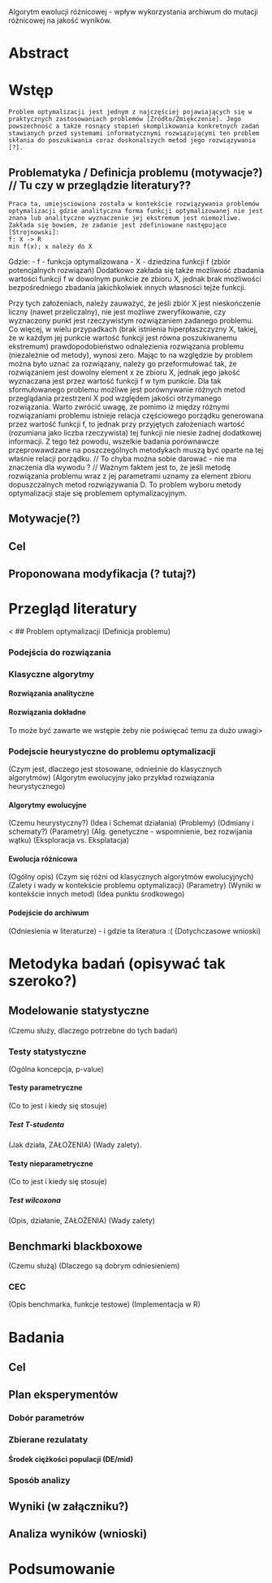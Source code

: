 Algorytm ewolucji różnicowej - wpływ wykorzystania archiwum do mutacji różnicowej na jakość wyników.

# Abstract

# Wstęp
	Problem optymalizacji jest jednym z najczęściej pojawiających się w praktycznych zastosowaniach problemów [Źródło/Zmiękczenie]. Jego powszechność a także rosnący stopień skomplikowania konkretnych zadań stawianych przed systemami informatycznymi rozwiązującymi ten problem skłania do poszukiwania coraz doskonalszych metod jego rozwiązywania [?].

## Problematyka / Definicja problemu (motywacje?) // Tu czy w przeglądzie literatury??
	Praca ta, umiejsciowiona została w kontekście rozwiązywania problemów optymalizacji gdzie analityczna forma funkcji optymalizowanej nie jest znana lub analityczne wyznaczenie jej ekstremum jest niemożliwe. Zakłada się bowiem, że zadanie jest zdefiniowane następująco [Strojnowski]:
	f: X -> R
	min f(x); x należy do X
Gdzie: 
 	- f - funkcja optymalizowana
	- X - dziedzina funkcji f (zbiór potencjalnych rozwiązań)
Dodatkowo zakłada się także możliwość zbadania wartości funkcji f w dowolnym punkcie ze zbioru X, jednak brak możliwości bezpośredniego zbadania jakichkolwiek innych własności tejże funkcji.

Przy tych założeniach, należy zauważyć, że jeśli zbiór X jest nieskończenie liczny (nawet przeliczalny), nie jest możliwe zweryfikowanie, czy wyznaczony punkt jest rzeczywistym rozwiązaniem zadanego problemu. Co więcej, w wielu przypadkach (brak istnienia hiperpłaszczyzny X, takiej, że w każdym jej punkcie wartość funkcji jest równa poszukiwanemu ekstremum) prawdopodobieństwo odnalezienia rozwiązania problemu (niezależnie od metody), wynosi zero.
Mając to na względzie by problem można było uznać za rozwiązany, należy go przeformułować tak, że rozwiązaniem jest dowolny element x ze zbioru X, jednak jego jakość wyznaczana jest przez wartość funkcji f w tym punkcie. Dla tak sformułowanego problemu możliwe jest porównywanie różnych metod przeglądania przestrzeni X pod względem jakości otrzymanego rozwiązania.
Warto zwrócić uwagę, że pomimo iż między różnymi rozwiązaniami problemu istnieje relacja częściowego porządku generowana przez wartość funkcji f, to jednak przy przyjętych założeniach wartość (rozumiana jako liczba rzeczywista) tej funkcji nie niesie żadnej dodatkowej informacji. Z tego też powodu, wszelkie badania porównawcze przeprowawdzane na poszczególnych metodykach muszą być oparte na tej właśnie relacji porządku.
// To chyba można sobie darować - nie ma znaczenia dla wywodu ?
// Ważnym faktem jest to, że jeśli metodę rozwiązania problemu wraz z jej parametrami uznamy za element zbioru dopuszczalnych metod rozwiązywania D. To problem wyboru metody optymalizacji staje się problemem optymalizacyjnym.
## Motywacje(?)
## Cel


## Proponowana modyfikacja (? tutaj?)

# Przegląd literatury
< ## Problem optymalizacji
  (Definicja problemu)
  ### Podejścia do rozwiązania
  ### Klasyczne algorytmy
  #### Rozwiązania analityczne
  #### Rozwiązania dokładne
To może być zawarte we wstępie żeby nie poświęcać temu za dużo uwagi>
### Podejscie heurystyczne do problemu optymalizacji
(Czym jest, dlaczego jest stosowane, odnieśnie do klasycznych algorytmów)
(Algorytm ewolucyjny jako przykład rozwiązania heurystycznego)
#### Algorytmy ewolucyjne
(Czemu heurystyczny?)
(Idea i Schemat działania)
(Problemy)
(Odmiany i schematy?)
(Parametry)
(Alg. genetyczne - wspomnienie, bez rozwijania wątku)
(Eksploracja vs. Eksplatacja)
#### Ewolucja różnicowa
(Ogólny opis)
(Czym się różni od klasycznych algorytmów ewolucyjnych)
(Zalety i wady w kontekście problemu optymalizacji)
(Parametry)
(Wyniki w kontekście innych metod)
(Idea punktu środkowego)
#### Podejście do archiwum
(Odniesienia w literaturze) - i gdzie ta literatura :(
(Dotychczasowe wnioski)

# Metodyka badań (opisywać tak szeroko?)
## Modelowanie statystyczne
(Czemu służy, dlaczego potrzebne do tych badań)
### Testy statystyczne
(Ogólna koncepcja, p-value)
#### Testy parametryczne
(Co to jest i kiedy się stosuje)
##### Test T-studenta
(Jak działa, ZAŁOŻENIA)
(Wady zalety).
#### Testy nieparametryczne
(Co to jest i kiedy się stosuje)
##### Test wilcoxona
(Opis, działanie, ZAŁOŻENIA)
(Wady zalety)
## Benchmarki blackboxowe
(Czemu służą)
(Dlaczego są dobrym odniesieniem)
### CEC
(Opis benchmarka, funkcje testowe)
(Implementacja w R)

# Badania
## Cel
## Plan eksperymentów
### Dobór parametrów
### Zbierane rezulataty
#### Środek ciężkości populacji (DE/mid)
### Sposób analizy

## Wyniki (w załączniku?)
## Analiza wyników (wnioski)

# Podsumowanie
